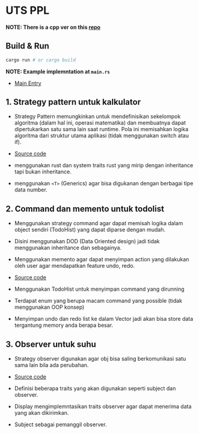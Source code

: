 # UTS PPL

__NOTE: There is a cpp ver on this [repo](https://github.com/commrade-goad/uts-ppl)__

## Build & Run

```sh
cargo run # or cargo build
```

__NOTE: Example implemntation at `main.rs`__

- [Main Entry](./src/main.rs)

## 1. Strategy pattern untuk kalkulator

- Strategy Pattern memungkinkan untuk mendefinisikan sekelompok algoritma (dalam hal ini, operasi matematika) dan membuatnya dapat dipertukarkan satu sama lain saat runtime. Pola ini memisahkan logika algoritma dari struktur utama aplikasi (tidak menggunakan switch atau if).

- [Source code](./src/calc.rs)

- menggunakan rust dan system traits rust yang mirip dengan inheritance tapi bukan inheritance.
- menggunakan `<T>` (Generics) agar bisa digukanan dengan berbagai tipe data number.

## 2. Command dan memento untuk todolist

- Menggunakan strategy command agar dapat memisah logika dalam object sendiri (TodoHist) yang dapat diparse dengan mudah.
- Disini menggunakan DOD (Data Oriented design) jadi tidak menggunakan inheritance dan sebagainya.
- Menggunakan memento agar dapat menyimpan action yang dilakukan oleh user agar mendapatkan feature undo, redo.

- [Source code](./src/todo.rs)

- Menggunakan TodoHist untuk menyimpan command yang dirunning
- Terdapat enum yang berupa macam command yang possible (tidak menggunakan OOP konsep)
- Menyimpan undo dan redo list ke dalam Vector jadi akan bisa store data tergantung memory anda berapa besar.

## 3. Observer untuk suhu

- Strategy observer digunakan agar obj bisa saling berkomunikasi satu sama lain bila ada perubahan.

- [Source code](./src/suhu.rs)

- Definisi beberapa traits yang akan digunakan seperti subject dan observer.
- Display mengimplemntasikan traits observer agar dapat menerima data yang akan dikirimkan.
- Subject sebagai pemanggil observer.
